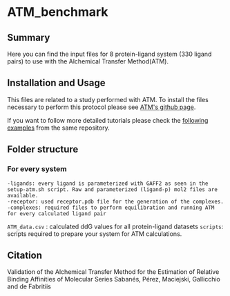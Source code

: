 # ATM_benchmark
## Summary
Here you can find the input files for 8 protein-ligand system (330 ligand pairs) to use with the Alchemical Transfer Method(ATM).

## Installation and Usage
This files are related to a study performed with ATM. To install the files necessary to perform this protocol please see [ATM's github page](https://github.com/Gallicchio-Lab/AToM-OpenMM).

If you want to follow more detailed tutorials please check the [following examples](https://github.com/Gallicchio-Lab/AToM-OpenMM/tree/master/examples) from the same repository.

## Folder structure
### For every system
```
-ligands: every ligand is parameterized with GAFF2 as seen in the setup-atm.sh script. Raw and parameterized (ligand-p) mol2 files are available.
-receptor: used receptor.pdb file for the generation of the complexes.
-complexes: required files to perform equilibration and running ATM for every calculated ligand pair
```
`ATM_data.csv` : calculated ddG values for all protein-ligand datasets
`scripts`: scripts required to prepare your system for ATM calculations. 

## Citation
Validation of the Alchemical Transfer Method for the Estimation of Relative Binding Affinities of Molecular Series
Sabanés, Pérez, Maciejski, Gallicchio and de Fabritiis
